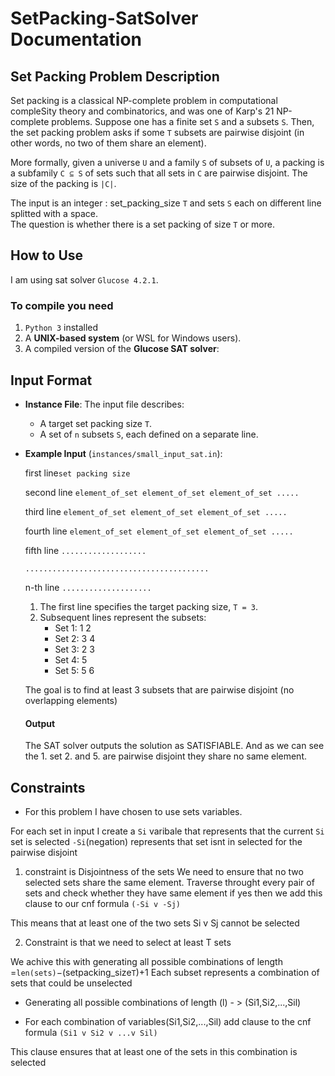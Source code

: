 # SetPacking-SatSolver Documentation

## Set Packing Problem Description

Set packing is a classical NP-complete problem in computational compleSity theory and combinatorics, and was one of Karp's 21 NP-complete problems. Suppose one has a finite set `S` and a subsets `S`. Then, the set packing problem asks if some `T` subsets are pairwise disjoint (in other words, no two of them share an element).

More formally, given a universe `U` and a family `S` of subsets of `U`, a packing is a subfamily `C ⊆ S` of sets such that all sets in `C` are pairwise disjoint. The size of the packing is `|C|`. 

The input is an integer : set_packing_size `T` and sets `S` each on different line splitted with a space.  
The question is whether there is a set packing of size `T` or more.


## How to Use

I am using sat solver `Glucose 4.2.1`.

### To compile you need

1. `Python 3` installed
2. A **UNIX-based system** (or WSL for Windows users).
3. A compiled version of the **Glucose SAT solver**:


## Input Format

- **Instance File**: The input file describes:
  - A target set packing size `T`.
  - A set of `n` subsets `S`, each defined on a separate line.
- **Example Input** (`instances/small_input_sat.in`):

    first line`set packing size`

    second line `element_of_set element_of_set element_of_set .....`

    third line `element_of_set element_of_set element_of_set .....`

    fourth line `element_of_set element_of_set element_of_set .....`

    fifth line `...................`

    `.........................................`

    n-th line `....................`

    1. The first line specifies the target packing size, `T = 3`.
    2. Subsequent lines represent the subsets:
        - Set 1: 1 2
        - Set 2: 3 4
        - Set 3: 2 3
        - Set 4: 5
        - Set 5: 5 6

    The goal is to find at least 3 subsets that are pairwise disjoint (no overlapping elements)
    #### Output

    The SAT solver outputs the solution as SATISFIABLE. 
    And as we can see the 1. set  2. and 5. are pairwise disjoint they share no same element.


## Constraints
- For this problem I have chosen to use sets variables.

For each set in input I create a `Si` varibale that represents that the current `Si` set is selected `-Si`(negation) represents that set isnt in selected for the pairwise disjoint 

1. constraint is Disjointness of the sets 
We need to ensure that no two selected sets share the same element.
Traverse throught every pair of sets and check whether they have same element if yes then we add 
this clause to our cnf formula `(-Si v -Sj)`

This means that at least one of the two sets Si v Sj cannot be selected

2. Constraint is that we need to select at least T sets

We achive this with generating all possible combinations of length =`len(sets)`−(setpacking_size`T`)+1
Each subset represents a combination of sets that could be unselected

- Generating all possible combinations of length (l) - > (Si1,Si2,...,Sil)

- For each combination of variables(Si1,Si2,...,Sil) add clause to the cnf formula 
`(Si1 v Si2 v ...v Sil)`

This clause ensures that at least one of the sets in this combination is selected